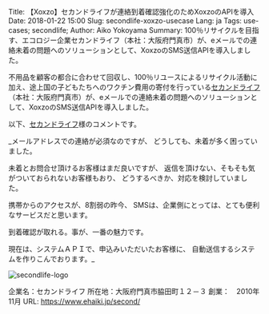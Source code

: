 Title: 【Xoxzo】セカンドライフが連絡到着確認強化のためXoxzoのAPIを導入
Date: 2018-01-22 15:00
Slug: secondlife-xoxzo-usecase
Lang: ja
Tags: use-cases; secondlife; 
Author: Aiko Yokoyama
Summary: 100％リサイクルを目指す、エコロジー企業セカンドライフ（本社：大阪府門真市）が、eメールでの連絡未着の問題へのソリューションとして、XoxzoのSMS送信APIを導入しました。

不用品を顧客の都合に合わせて回収し、100％リユースによるリサイクル活動に加え、途上国の子どもたちへのワクチン費用の寄付を行っている[セカンドライフ](https://www.ehaiki.jp/second/)（本社：大阪府門真市）が、eメールでの連絡未着の問題へのソリューションとして、XoxzoのSMS送信APIを導入しました。

以下、[セカンドライフ](https://www.ehaiki.jp/second/)様のコメントです。

_メールアドレスでの連絡が必須なのですが、
どうしても、未着が多く困っていました。

未着とお問合せ頂けるお客様はまだ良いですが、
返信を頂けない、そもそも気がついておられないお客様もおり、
どうするべきか、対応を検討していました。

携帯からのアクセスが、8割弱の昨今、
SMSは、企業側にとっては、とても便利なサービスだと思います。

到着確認が取れる。事が、一番の魅力です。

現在は、システムＡＰＩで、申込みいただいたお客様に、
自動送信するシステムを作りこんでおります。_

![secondlife-logo](/images/secondlife-logo.png)

企業名：セカンドライフ
所在地：大阪府門真市脇田町１２－３
創業：　2010年11月
URL: https://www.ehaiki.jp/second/
